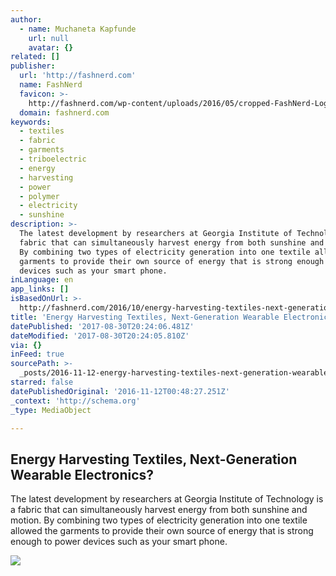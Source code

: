```yaml
---
author:
  - name: Muchaneta Kapfunde
    url: null
    avatar: {}
related: []
publisher:
  url: 'http://fashnerd.com'
  name: FashNerd
  favicon: >-
    http://fashnerd.com/wp-content/uploads/2016/05/cropped-FashNerd-Logo-512pixels-192x192.jpg
  domain: fashnerd.com
keywords:
  - textiles
  - fabric
  - garments
  - triboelectric
  - energy
  - harvesting
  - power
  - polymer
  - electricity
  - sunshine
description: >-
  The latest development by researchers at Georgia Institute of Technology is a
  fabric that can simultaneously harvest energy from both sunshine and motion.
  By combining two types of electricity generation into one textile allowed the
  garments to provide their own source of energy that is strong enough to power
  devices such as your smart phone.
inLanguage: en
app_links: []
isBasedOnUrl: >-
  http://fashnerd.com/2016/10/energy-harvesting-textiles-next-generation-wearable-electronics/
title: 'Energy Harvesting Textiles, Next-Generation Wearable Electronics?'
datePublished: '2017-08-30T20:24:06.481Z'
dateModified: '2017-08-30T20:24:05.810Z'
via: {}
inFeed: true
sourcePath: >-
  _posts/2016-11-12-energy-harvesting-textiles-next-generation-wearable-electro.md
starred: false
datePublishedOriginal: '2016-11-12T00:48:27.251Z'
_context: 'http://schema.org'
_type: MediaObject

---
```

<article style=""><h1>Energy Harvesting Textiles, Next-Generation Wearable Electronics?</h1><p>The latest development by researchers at Georgia Institute of Technology is a fabric that can simultaneously harvest energy from both sunshine and motion. By combining two types of electricity generation into one textile allowed the garments to provide their own source of energy that is strong enough to power devices such as your smart phone.</p><img src="http://fashnerd.com/wp-content/uploads/2016/09/o-GEORGIA-INSTITUTE-OF-TECHNOLOGY-CAMPUS-facebook-1024x512.jpg" /></article>